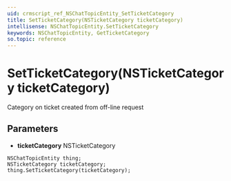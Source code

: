 ```yaml
---
uid: crmscript_ref_NSChatTopicEntity_SetTicketCategory
title: SetTicketCategory(NSTicketCategory ticketCategory)
intellisense: NSChatTopicEntity.SetTicketCategory
keywords: NSChatTopicEntity, GetTicketCategory
so.topic: reference
---
```


# SetTicketCategory(NSTicketCategory ticketCategory)

Category on ticket created from off-line request

## Parameters

* **ticketCategory** NSTicketCategory

```crmscript
NSChatTopicEntity thing;
NSTicketCategory ticketCategory;
thing.SetTicketCategory(ticketCategory);
```

